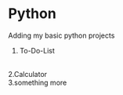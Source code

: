 # Python
Adding  my basic python projects
<br>
1. To-Do-List 
<br>
2.Calculator 
<br>
3.something more 
